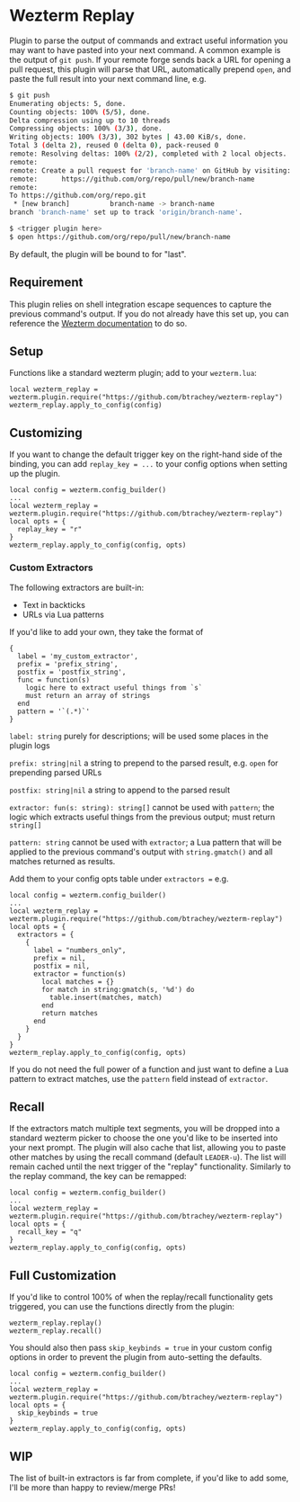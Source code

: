 # Wezterm Replay
Plugin to parse the output of commands and extract useful information you may
want to have pasted into your next command. A common example is the output of
`git push`. If your remote forge sends back a URL for opening a pull request,
this plugin will parse that URL, automatically prepend `open`, and paste the
full result into your next command line, e.g. 
``` bash
$ git push
Enumerating objects: 5, done.
Counting objects: 100% (5/5), done.
Delta compression using up to 10 threads
Compressing objects: 100% (3/3), done.
Writing objects: 100% (3/3), 302 bytes | 43.00 KiB/s, done.
Total 3 (delta 2), reused 0 (delta 0), pack-reused 0
remote: Resolving deltas: 100% (2/2), completed with 2 local objects.
remote:
remote: Create a pull request for 'branch-name' on GitHub by visiting:
remote:      https://github.com/org/repo/pull/new/branch-name
remote:
To https://github.com/org/repo.git
 * [new branch]          branch-name -> branch-name
branch 'branch-name' set up to track 'origin/branch-name'.

$ <trigger plugin here>
$ open https://github.com/org/repo/pull/new/branch-name
```

By default, the plugin will be bound to <LEADER-l> for "last".

## Requirement
This plugin relies on shell integration escape sequences to capture the previous
command's output. If you do not already have this set up, you can reference the
[Wezterm documentation](https://wezterm.org/shell-integration.html) to do so.

## Setup
Functions like a standard wezterm plugin; add to your `wezterm.lua`:
```
local wezterm_replay = wezterm.plugin.require("https://github.com/btrachey/wezterm-replay")
wezterm_replay.apply_to_config(config)
```
## Customizing 
If you want to change the default trigger key on the right-hand side of the 
binding, you can add `replay_key = ...` to your config options when setting up
the plugin.
```
local config = wezterm.config_builder()
...
local wezterm_replay = wezterm.plugin.require("https://github.com/btrachey/wezterm-replay")
local opts = {
  replay_key = "r"
}
wezterm_replay.apply_to_config(config, opts)
```
### Custom Extractors
The following extractors are built-in:
* Text in backticks
* URLs via Lua patterns

If you'd like to add your own, they take the format of
```
{
  label = 'my_custom_extractor',
  prefix = 'prefix_string',
  postfix = 'postfix_string',
  func = function(s)
    logic here to extract useful things from `s`
    must return an array of strings
  end
  pattern = '`(.*)`'
}
```
`label: string` purely for descriptions; will be used some places in the plugin logs

`prefix: string|nil` a string to prepend to the parsed result, e.g. `open` for
prepending parsed URLs

`postfix: string|nil` a string to append to the parsed result

`extractor: fun(s: string): string[]` cannot be used with `pattern`; the logic
which extracts useful things from the previous output; must return `string[]`

`pattern: string` cannot be used with `extractor`; a Lua pattern that will be
applied to the previous command's output with `string.gmatch()` and all matches
returned as results.

Add them to your config opts table under `extractors =` e.g.
```
local config = wezterm.config_builder()
...
local wezterm_replay = wezterm.plugin.require("https://github.com/btrachey/wezterm-replay")
local opts = {
  extractors = {
    {
      label = "numbers_only",
      prefix = nil,
      postfix = nil,
      extractor = function(s)
        local matches = {}
        for match in string:gmatch(s, '%d') do
          table.insert(matches, match)
        end
        return matches
      end
    }
  }
}
wezterm_replay.apply_to_config(config, opts)
```
If you do not need the full power of a function and just want to define a Lua
pattern to extract matches, use the `pattern` field instead of `extractor`.

## Recall
If the extractors match multiple text segments, you will be dropped into a
standard wezterm picker to choose the one you'd like to be inserted into your
next prompt. The plugin will also cache that list, allowing you to paste other
matches by using the recall command (default `LEADER-u`). The list will remain
cached until the next trigger of the "replay" functionality. Similarly to the
replay command, the key can be remapped:
```
local config = wezterm.config_builder()
...
local wezterm_replay = wezterm.plugin.require("https://github.com/btrachey/wezterm-replay")
local opts = {
  recall_key = "q"
}
wezterm_replay.apply_to_config(config, opts)
```

## Full Customization
If you'd like to control 100% of when the replay/recall functionality gets
triggered, you can use the functions directly from the plugin:
```
wezterm_replay.replay()
wezterm_replay.recall()
```
You should also then pass `skip_keybinds = true` in your custom config options in
order to prevent the plugin from auto-setting the defaults.
```
local config = wezterm.config_builder()
...
local wezterm_replay = wezterm.plugin.require("https://github.com/btrachey/wezterm-replay")
local opts = {
  skip_keybinds = true
}
wezterm_replay.apply_to_config(config, opts)
```

## WIP
The list of built-in extractors is far from complete, if you'd like to add some,
I'll be more than happy to review/merge PRs!

